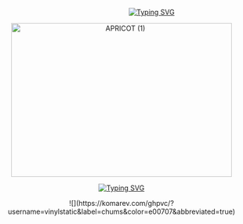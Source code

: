 <p align="center">
⠀⠀⠀⠀⠀⠀⠀⠀⠀⠀⠀⠀<a href="https://git.io/typing-svg"><img src="https://readme-typing-svg.demolab.com?font=Fira+Code&size=13&pause=1000&color=E00707&width=435&lines=TG%3A+time+to+block+you+yet+or+what" alt="Typing SVG" /></a>
<p align="center">
<img width="450" height="313" alt="APRICOT (1)" src="https://github.com/user-attachments/assets/d6eaa029-212b-486f-be85-125376e81906" />
<p align="center">
<a href="https://git.io/typing-svg"><img src="https://readme-typing-svg.demolab.com?font=Fira+Code&size=13&duration=4000&pause=700&color=E00707&multiline=true&repeat=false&width=435&height=250&lines=TG%3A+c%2Bh+is+ok.+i+appreciate+it+actually;TG%3A+w2i+is+preferred+cz+im+like+awkward+i+dunno;TG%3A+multifandom+multishipper+yk+all+that+fun+stuff;TG%3A+i+dont+want+no+kiddies+talking+to+me+bro.+under+17+;im+not+interested+in+being+your+friend;TG%3A+i+disconnect+when+i+go+offtab+so+uh+idk;TG%3A+gfbdsnmkldfkgj+im+cool+i+dunno+bmf+if+u+wanna+idk" alt="Typing SVG" /></a>
<p align="center">![](https://komarev.com/ghpvc/?username=vinylstatic&label=chums&color=e00707&abbreviated=true)
